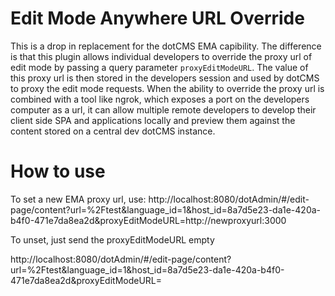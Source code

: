 # Edit Mode Anywhere URL Override
This is a drop in replacement for the dotCMS EMA capibility.  The difference is that this plugin allows individual developers to override the proxy url of edit mode by passing a query parameter `proxyEditModeURL`.  The value of this proxy url is then stored in the developers session and used by dotCMS to proxy the edit mode requests.  When the ability to override the proxy url is combined with a tool like ngrok, which exposes a port on the developers computer as a url, it can allow multiple remote developers to develop their client side SPA and applications locally and preview them against the content stored on a central dev dotCMS instance.



# How to use

To set a new EMA proxy url, use:
http://localhost:8080/dotAdmin/#/edit-page/content?url=%2Ftest&language_id=1&host_id=8a7d5e23-da1e-420a-b4f0-471e7da8ea2d&proxyEditModeURL=http://newproxyurl:3000

To unset, just send the proxyEditModeURL empty

http://localhost:8080/dotAdmin/#/edit-page/content?url=%2Ftest&language_id=1&host_id=8a7d5e23-da1e-420a-b4f0-471e7da8ea2d&proxyEditModeURL=
